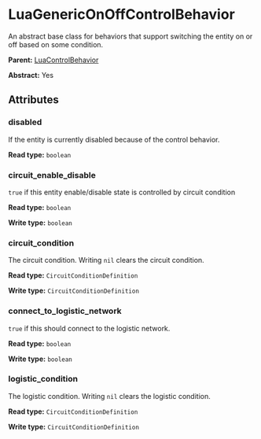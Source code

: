 # LuaGenericOnOffControlBehavior

An abstract base class for behaviors that support switching the entity on or off based on some condition.

**Parent:** [LuaControlBehavior](LuaControlBehavior.md)

**Abstract:** Yes

## Attributes

### disabled

If the entity is currently disabled because of the control behavior.

**Read type:** `boolean`

### circuit_enable_disable

`true` if this entity enable/disable state is controlled by circuit condition

**Read type:** `boolean`

**Write type:** `boolean`

### circuit_condition

The circuit condition. Writing `nil` clears the circuit condition.

**Read type:** `CircuitConditionDefinition`

**Write type:** `CircuitConditionDefinition`

### connect_to_logistic_network

`true` if this should connect to the logistic network.

**Read type:** `boolean`

**Write type:** `boolean`

### logistic_condition

The logistic condition. Writing `nil` clears the logistic condition.

**Read type:** `CircuitConditionDefinition`

**Write type:** `CircuitConditionDefinition`


